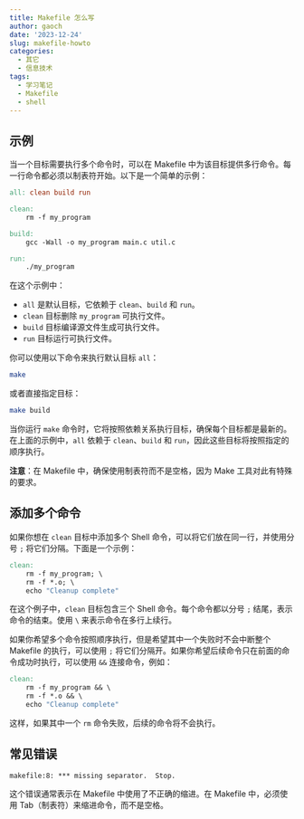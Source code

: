 ```yaml
---
title: Makefile 怎么写
author: gaoch
date: '2023-12-24'
slug: makefile-howto
categories:
  - 其它
  - 信息技术
tags:
  - 学习笔记
  - Makefile
  - shell
---
```


## 示例

当一个目标需要执行多个命令时，可以在 Makefile 中为该目标提供多行命令。每一行命令都必须以制表符开始。以下是一个简单的示例：

```makefile
all: clean build run

clean:
    rm -f my_program

build:
    gcc -Wall -o my_program main.c util.c

run:
    ./my_program
```

在这个示例中：

- `all` 是默认目标，它依赖于 `clean`、`build` 和 `run`。
- `clean` 目标删除 `my_program` 可执行文件。
- `build` 目标编译源文件生成可执行文件。
- `run` 目标运行可执行文件。

你可以使用以下命令来执行默认目标 `all`：

```bash
make
```

或者直接指定目标：

```bash
make build
```

当你运行 `make` 命令时，它将按照依赖关系执行目标，确保每个目标都是最新的。在上面的示例中，`all` 依赖于 `clean`、`build` 和 `run`，因此这些目标将按照指定的顺序执行。

**注意**：在 Makefile 中，确保使用制表符而不是空格，因为 Make 工具对此有特殊的要求。

## 添加多个命令

如果你想在 `clean` 目标中添加多个 Shell 命令，可以将它们放在同一行，并使用分号 `;` 将它们分隔。下面是一个示例：

```makefile
clean:
    rm -f my_program; \
    rm -f *.o; \
    echo "Cleanup complete"
```

在这个例子中，`clean` 目标包含三个 Shell 命令。每个命令都以分号 `;` 结尾，表示命令的结束。使用 `\` 来表示命令在多行上续行。

如果你希望多个命令按照顺序执行，但是希望其中一个失败时不会中断整个 Makefile 的执行，可以使用 `;` 将它们分隔开。如果你希望后续命令只在前面的命令成功时执行，可以使用 `&&` 连接命令，例如：

```makefile
clean:
    rm -f my_program && \
    rm -f *.o && \
    echo "Cleanup complete"
```

这样，如果其中一个 `rm` 命令失败，后续的命令将不会执行。

## 常见错误

`makefile:8: *** missing separator.  Stop.`

这个错误通常表示在 Makefile 中使用了不正确的缩进。在 Makefile 中，必须使用 Tab（制表符）来缩进命令，而不是空格。
